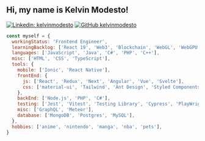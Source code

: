 <h2> Hi, my name is Kelvin Modesto! </h2>

[![Linkedin: kelvinmodesto](https://img.shields.io/badge/-kelvinmodesto-blue?style=flat-square&logo=Linkedin&logoColor=white&link=https://www.linkedin.com/in/kelvinmodesto/)](https://www.linkedin.com/in/kelvinmodesto/)
[![GitHub kelvinmodesto](https://img.shields.io/github/followers/kelvinmodesto?label=follow&style=social)](https://github.com/kelvinmodesto)

```javascript
const myself = {
  workingStatus: 'Frontend Engineer',
  learningBacklog: ['React 19', 'Web3', 'Blockchain', 'WebGL', 'WebGPU'],
  languages: ['JavaScript', 'Java', 'C#', 'PHP', 'C++'],
  misc: ['HTML', 'CSS', 'TypeScript'],
  tools: {
    mobile: ['Ionic', 'React Native'],
    frontEnd: {
      js: ['React', 'Redux', 'Next', 'Angular', 'Vue', 'Svelte'],
      css: ['material-ui', 'Tailwind', 'Ant Design', 'Styled Components', 'bulma', 'bootstrap', 'emotion', 'Scss']
    },
    backEnd: ['Node.js', 'PHP', 'C#'],
    testing: ['Jest', 'Vitest', 'Testing Library', 'Cypress', 'PlayWright', 'mocha', 'chai'],
    misc: ['GraphQL', 'Meteor'],
    database: ['MongoDB', 'Postgres', 'MySQL'],
  },
  hobbies: ['anime', 'nintendo', 'manga', 'nba', 'pets'],
}
```
